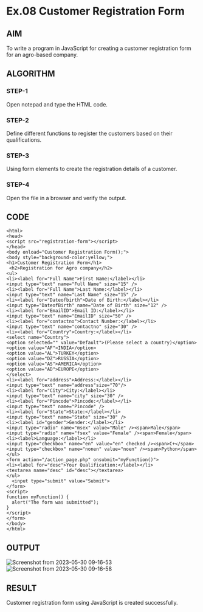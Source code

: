 # Ex.08 Customer Registration Form
## AIM
  To write a program in JavaScript for creating a customer registration form for an agro-based company.

## ALGORITHM
### STEP-1
  Open notepad and type the HTML code.

### STEP-2
  Define different functions to register the customers based on their qualifications.

### STEP-3
  Using form elements to create the registration details of a customer.

### STEP-4
  Open the file in a browser and verify the output.
  
## CODE
```
<html>
<head>
<script src="registration-form"></script>
</head>
<body onload="Customer Registration Form();">
<body style="background-color:yellow;">
<h1>Customer Registration Form</h1>
 <h2>Registration for Agro company</h2>
<ul>
<li><label for="Full Name">First Name:</label></li>
<input type="text" name="Full Name" size="15" />
<li><label for="Full Name">Last Name:</label></li>
<input type="text" name="Last Name" size="15" />
<li><label for="Dateofbirth">Date of Birth:</label></li>
<input type="DateofBirth" name="Date of Birth" size="12" />
<li><label for="EmailID">Email ID:</label></li>
<input type="text" name="EmailID" size="50" />
<li><label for="contactno">Contact Number:</label></li>
<input type="text" name="contactno" size="30" />
<li><label for="Country">Country:</label></li>
<select name="Country">
<option selected="" value="Default">(Please select a country)</option>
<option value="AF">INDIA</option>
<option value="AL">TURKEY</option>
<option value="DZ">RUSSIA</option>
<option value="AS">AMERICA</option>
<option value="AD">EUROPE</option>
</select>
<li><label for="address">Address:</label></li>
<input type="text" name="address"size="70"/>
<li><label for="City">City:</label></li>
<input type="text" name="city" size="30" />
<li><label for="Pincode">Pincode:</label></li>
<input type="text" name="Pincode" />
<li><label for="State">State:</label></li>
<input type="text" name="State" size="30" />
<li><label id="gender">Gender:</label></li>
<input type="radio" name="msex" value="Male" /><span>Male</span>
<input type="radio" name="fsex" value="Female" /><span>Female</span>
<li><label>Language:</label></li>
<input type="checkbox" name="en" value="en" checked /><span>C+</span>
<input type="checkbox" name="nonen" value="noen" /><span>Python</span>
</ul>
<form action="/action_page.php" onsubmit="myFunction()">
<li><label for="desc">Your Qualification:</label></li>
<textarea name="desc" id="desc"></textarea>
</ul>
  <input type="submit" value="Submit">
</form>
<script>
function myFunction() {
  alert("The form was submitted");
}
</script>
</form>
</body>
</html>
```

## OUTPUT
![Screenshot from 2023-05-30 09-16-53](https://github.com/esanjaye/EX08_Web-Design/assets/127818044/8cb1eebc-a187-4fb3-87ee-66e3cd1c265e)![Screenshot from 2023-05-30 09-16-58](https://github.com/esanjaye/EX08_Web-Design/assets/127818044/1926a484-7192-4c00-afb5-3651aa7fc0e3)



## RESULT
  Customer registration form using JavaScript is created successfully.
